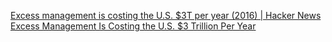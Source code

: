 
[Excess management is costing the U.S. $3T per year (2016) | Hacker News](https://news.ycombinator.com/item?id=34290539)
[Excess Management Is Costing the U.S. $3 Trillion Per Year](https://hbr.org/2016/09/excess-management-is-costing-the-us-3-trillion-per-year)
